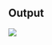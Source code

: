 ## Output

![](https://github.com/rumenski11/Raspberry-Pi-Pico/blob/main/Documents/OLED_Output.gif)
